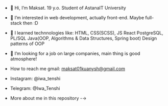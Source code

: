 - 👋 Hi, I’m Maksat.
      19 y.o.
      Student of AstanaIT University
      
- 👀 I’m interested in web development, actually front-end. Maybe full-stack then :D

- 🌱 I learned technnologies like:
        HTML, CSS(SCSS), JS
        React
        PostgreSQL, PL/SQL
        Java(OOP, Algorithms & Data Structures, Spring boot)
        Design patterns of OOP
        
- 💞️ I’m looking for a job on large companies, main thing is good atmosphere!

- How to reach me gmail: maksat01kuanysh@gmail.com
- Instagram: @iwa_tenshi
- Telegram: @Iwa_Tenshi

- More about me in this repository -→

<!---
1August/1August is a ✨ special ✨ repository because its `README.md` (this file) appears on your GitHub profile.
You can click the Preview link to take a look at your changes.
--->
